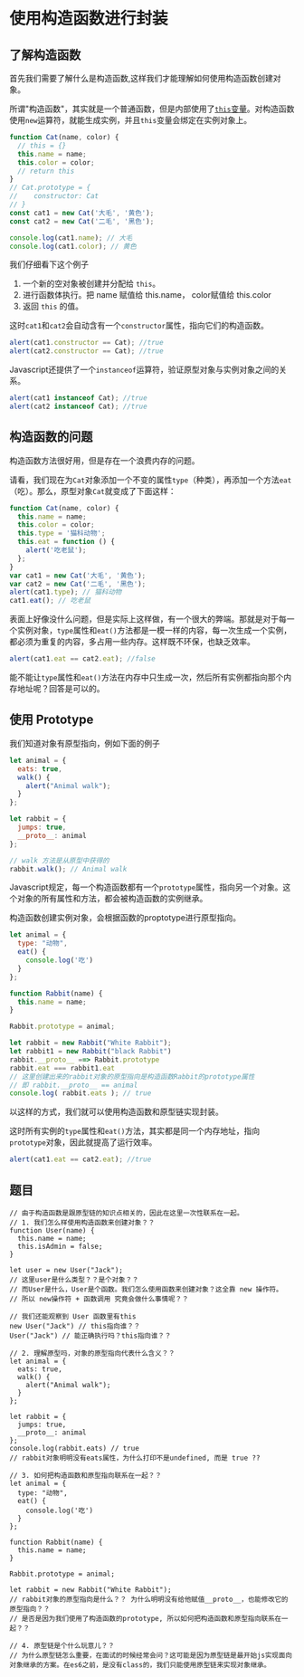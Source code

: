 # 使用构造函数进行封装

## 了解构造函数

首先我们需要了解什么是构造函数,这样我们才能理解如何使用构造函数创建对象。

所谓"构造函数"，其实就是一个普通函数，但是内部使用了[`this`变量](https://www.ruanyifeng.com/blog/2010/04/using_this_keyword_in_javascript.html)。对构造函数使用`new`运算符，就能生成实例，并且`this`变量会绑定在实例对象上。

```js
function Cat(name, color) {
  // this = {}
  this.name = name;
  this.color = color;
  // return this
}
// Cat.prototype = {
//    constructor: Cat
// }
const cat1 = new Cat('大毛', '黄色');
const cat2 = new Cat('二毛', '黑色');

console.log(cat1.name); // 大毛
console.log(cat1.color); // 黄色

```

我们仔细看下这个例子

1. 一个新的空对象被创建并分配给 `this`。
2. 进行函数体执行。把 name 赋值给 this.name， color赋值给 this.color
3. 返回 `this` 的值。

这时`cat1`和`cat2`会自动含有一个`constructor`属性，指向它们的构造函数。

```js
alert(cat1.constructor == Cat); //true
alert(cat2.constructor == Cat); //true
```

Javascript还提供了一个`instanceof`运算符，验证原型对象与实例对象之间的关系。

```js
alert(cat1 instanceof Cat); //true
alert(cat2 instanceof Cat); //true
```

## 构造函数的问题

构造函数方法很好用，但是存在一个浪费内存的问题。

请看，我们现在为`Cat`对象添加一个不变的属性`type`（种类），再添加一个方法`eat`（吃）。那么，原型对象`Cat`就变成了下面这样：

```js
function Cat(name, color) {
  this.name = name;
  this.color = color;
  this.type = '猫科动物';
  this.eat = function () {
    alert('吃老鼠');
  };
}
var cat1 = new Cat('大毛', '黄色');
var cat2 = new Cat('二毛', '黑色');
alert(cat1.type); // 猫科动物
cat1.eat(); // 吃老鼠

```

表面上好像没什么问题，但是实际上这样做，有一个很大的弊端。那就是对于每一个实例对象，`type`属性和`eat()`方法都是一模一样的内容，每一次生成一个实例，都必须为重复的内容，多占用一些内存。这样既不环保，也缺乏效率。

```js
alert(cat1.eat == cat2.eat); //false
```

能不能让`type`属性和`eat()`方法在内存中只生成一次，然后所有实例都指向那个内存地址呢？回答是可以的。

## 使用 Prototype

我们知道对象有原型指向，例如下面的例子

```js
let animal = {
  eats: true,
  walk() {
    alert("Animal walk");
  }
};

let rabbit = {
  jumps: true,
  __proto__: animal
};

// walk 方法是从原型中获得的
rabbit.walk(); // Animal walk
```



Javascript规定，每一个构造函数都有一个`prototype`属性，指向另一个对象。这个对象的所有属性和方法，都会被构造函数的实例继承。

构造函数创建实例对象，会根据函数的proptotype进行原型指向。

```js
let animal = {
  type: "动物",
  eat() {
	console.log('吃')
  }
};

function Rabbit(name) {
  this.name = name;
}

Rabbit.prototype = animal;

let rabbit = new Rabbit("White Rabbit"); 
let rabbit1 = new Rabbit("black Rabbit")
rabbit.__proto__ ==> Rabbit.prototype
rabbit.eat === rabbit1.eat
// 这里创建出来的rabbit对象的原型指向是构造函数Rabbit的prototype属性
// 即 rabbit.__proto__ == animal
console.log( rabbit.eats ); // true
```

以这样的方式，我们就可以使用构造函数和原型链实现封装。

这时所有实例的`type`属性和`eat()`方法，其实都是同一个内存地址，指向`prototype`对象，因此就提高了运行效率。

```js
alert(cat1.eat == cat2.eat); //true
```

## 题目

```JS
// 由于构造函数是跟原型链的知识点相关的，因此在这里一次性联系在一起。
// 1. 我们怎么样使用构造函数来创建对象？？
function User(name) {
  this.name = name;
  this.isAdmin = false;
}

let user = new User("Jack");
// 这里user是什么类型？？是个对象？？ 
// 而User是什么，User是个函数。我们怎么使用函数来创建对象？这全靠 new 操作符。
// 所以 new操作符 + 函数调用 究竟会做什么事情呢？？

// 我们还能观察到 User 函数里有this
new User("Jack") // this指向谁？？
User("Jack") // 能正确执行吗？this指向谁？？

// 2. 理解原型吗，对象的原型指向代表什么含义？？
let animal = {
  eats: true,
  walk() {
    alert("Animal walk");
  }
};

let rabbit = {
  jumps: true,
  __proto__: animal
};
console.log(rabbit.eats) // true
// rabbit对象明明没有eats属性，为什么打印不是undefined, 而是 true ??

// 3. 如何把构造函数和原型指向联系在一起？？
let animal = {
  type: "动物",
  eat() {
	console.log('吃')
  }
};

function Rabbit(name) {
  this.name = name;
}

Rabbit.prototype = animal;

let rabbit = new Rabbit("White Rabbit"); 
// rabbit对象的原型指向是什么？？ 为什么明明没有给他赋值__proto__，也能修改它的原型指向？？
// 是否是因为我们使用了构造函数的prototype, 所以如何把构造函数和原型指向联系在一起？？

// 4. 原型链是个什么玩意儿？？
// 为什么原型链怎么重要，在面试的时候经常会问？这可能是因为原型链是最开始js实现面向对象继承的方案。在es6之前，是没有class的，我们只能使用原型链来实现对象继承。
```





